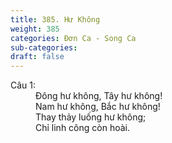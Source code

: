 ```yaml
---
title: 385. Hư Không
weight: 385
categories: Đơn Ca - Song Ca
sub-categories: 
draft: false
---
```

<dl><dt>Câu 1:</dt><dd data-verse="1">Đông hư không, Tây hư không! <br/>Nam hư không, Bắc hư không! <br/>Thay thảy luống hư không; <br/>Chỉ linh công còn hoài. </dd></dl>